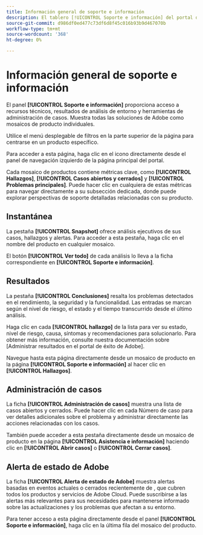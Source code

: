 ```yaml
---
title: Información general de soporte e información
description: El tablero [!UICONTROL Soporte e información] del portal de éxito de Adobe proporciona acceso a recursos técnicos, resultados de análisis de entorno y herramientas de administración de casos.
source-git-commit: d986df0ed477c73df6d8f45c016b93b9d467070b
workflow-type: tm+mt
source-wordcount: '368'
ht-degree: 0%

---
```



# Información general de soporte e información

El panel **[!UICONTROL Soporte e información]** proporciona acceso a recursos técnicos, resultados de análisis de entorno y herramientas de administración de casos. Muestra todas las soluciones de Adobe como mosaicos de producto individuales.

Utilice el menú desplegable de filtros en la parte superior de la página para centrarse en un producto específico.

Para acceder a esta página, haga clic en el icono directamente desde el panel de navegación izquierdo de la página principal del portal.

Cada mosaico de productos contiene métricas clave, como **[!UICONTROL Hallazgos]**, **[!UICONTROL Casos abiertos y cerrados]** y **[!UICONTROL Problemas principales]**. Puede hacer clic en cualquiera de estas métricas para navegar directamente a su subsección dedicada, donde puede explorar perspectivas de soporte detalladas relacionadas con su producto.

## Instantánea

La pestaña **[!UICONTROL Snapshot]** ofrece análisis ejecutivos de sus casos, hallazgos y alertas. Para acceder a esta pestaña, haga clic en el nombre del producto en cualquier mosaico.

El botón **[!UICONTROL Ver todo]** de cada análisis lo lleva a la ficha correspondiente en **[!UICONTROL Soporte e información]**.

## Resultados

La pestaña **[!UICONTROL Conclusiones]** resalta los problemas detectados en el rendimiento, la seguridad y la funcionalidad. Las entradas se marcan según el nivel de riesgo, el estado y el tiempo transcurrido desde el último análisis.

Haga clic en cada **[!UICONTROL hallazgo]** de la lista para ver su estado, nivel de riesgo, causa, síntomas y recomendaciones para solucionarlo. Para obtener más información, consulte nuestra documentación sobre [Administrar resultados en el portal de éxito de Adobe].

Navegue hasta esta página directamente desde un mosaico de producto en la página **[!UICONTROL Soporte e información]** al hacer clic en **[!UICONTROL Hallazgos]**.

## Administración de casos

La ficha **[!UICONTROL Administración de casos]** muestra una lista de casos abiertos y cerrados. Puede hacer clic en cada Número de caso para ver detalles adicionales sobre el problema y administrar directamente las acciones relacionadas con los casos.

También puede acceder a esta pestaña directamente desde un mosaico de producto en la página **[!UICONTROL Asistencia e información]** haciendo clic en **[!UICONTROL Abrir casos]** o **[!UICONTROL Cerrar casos]**.

## Alerta de estado de Adobe

La ficha **[!UICONTROL Alerta de estado de Adobe]** muestra alertas basadas en eventos actuales o cerrados recientemente de , que cubren todos los productos y servicios de Adobe Cloud. Puede suscribirse a las alertas más relevantes para sus necesidades para mantenerse informado sobre las actualizaciones y los problemas que afectan a su entorno.

Para tener acceso a esta página directamente desde el panel **[!UICONTROL Soporte e información]**, haga clic en la última fila del mosaico del producto.
